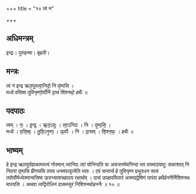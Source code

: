 +++
title = "१० त्वं न"

+++
## अधिमन्त्रम्
इन्द्रः। पुरुहन्मा। बृहती।

## मन्त्रः
त्वं न॑ इन्द्र ऋत॒युस्त्वा॒निदो॒ नि तृ॑म्पसि ।  
मध्ये॑ वसिष्व तुविनृम्णो॒र्वोर्नि दा॒सं शि॑श्नथो॒ हथैः॑ ॥

## पदपाठः
त्वम् । नः॒ । इ॒न्द्र॒ । ऋ॒त॒ऽयुः । त्वा॒ऽनिदः॑ । नि । तृ॒म्प॒सि॒ ।  
मध्ये॑ । व॒सि॒ष्व॒ । तु॒वि॒ऽनृ॒म्ण॒ । ऊ॒र्वोः । नि । दा॒सम् । शि॒श्न॒थः॒ । हथैः॑ ॥

## भाष्यम्
हे इन्द्र ऋतयुर्यज्ञकामस्त्वं नोस्मान् त्वानिदः त्वां योनिन्दति सः अयजनमेवनिन्दा तव तस्मादयष्टुः सकाशात् नि नितरां तृम्पसि प्रीणयसि तस्य धनमपत्दृत्येति भावः । एवं सन्तर्प्य हे तुविनृम्ण प्रभूतधन सत्वं तवोर्वोर्मध्येस्मान्वसिष्व ऊरुभ्यामाच्छादय रक्षार्थम् । दासं उपक्षपयितारं अस्मद्द्वेषिणं पापंवा हथैर्हननैर्निशिश्नथः मारयसि । अथवा त्वद्विरोधिनं दासमसुरं निशिश्नथोहननैः ॥ १० ॥